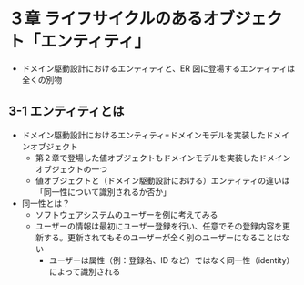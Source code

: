 # ３章 ライフサイクルのあるオブジェクト「エンティティ」

- ドメイン駆動設計におけるエンティティと、ER 図に登場するエンティティは全くの別物

## 3-1 エンティティとは

- ドメイン駆動設計におけるエンティティ=ドメインモデルを実装したドメインオブジェクト
  - 第２章で登場した値オブジェクトもドメインモデルを実装したドメインオブジェクトの一つ
  - 値オブジェクトと（ドメイン駆動設計における）エンティティの違いは「同一性について識別されるか否か」
- 同一性とは？
  - ソフトウェアシステムのユーザーを例に考えてみる
  - ユーザーの情報は最初にユーザー登録を行い、任意でその登録内容を更新する。更新されてもそのユーザーが全く別のユーザーになることはない
    - ユーザーは属性（例：登録名、ID など）ではなく同一性（identity）によって識別される
